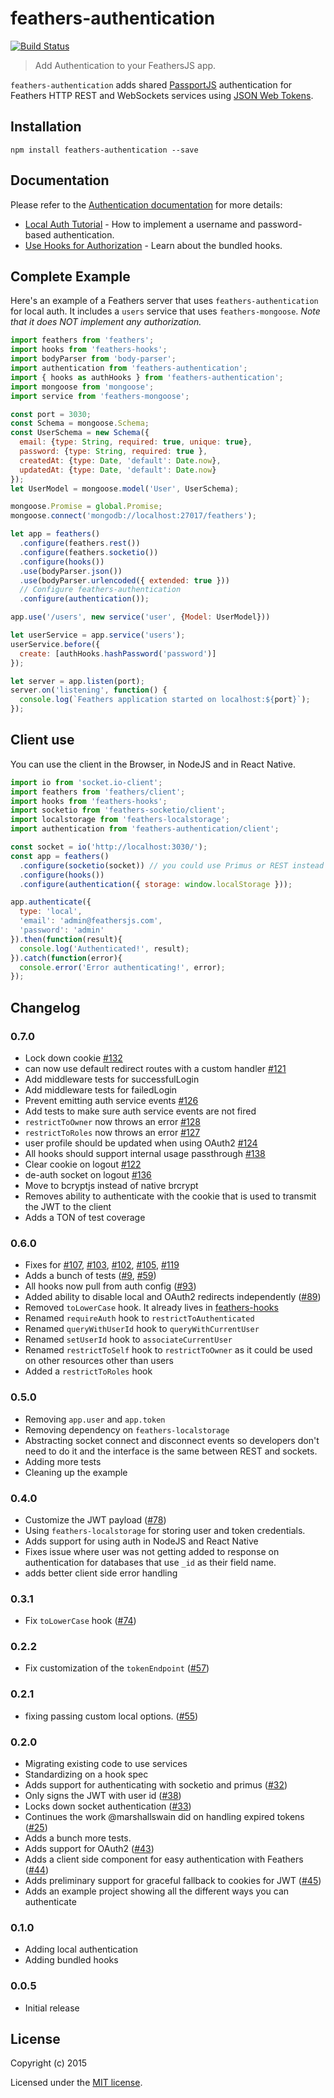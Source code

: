 # feathers-authentication

[![Build Status](https://travis-ci.org/feathersjs/feathers-authentication.png?branch=master)](https://travis-ci.org/feathersjs/feathers-authentication)

> Add Authentication to your FeathersJS app.

`feathers-authentication` adds shared [PassportJS](http://passportjs.org/) authentication for Feathers HTTP REST and WebSockets services using [JSON Web Tokens](http://jwt.io/).


## Installation

```
npm install feathers-authentication --save
```

## Documentation

Please refer to the [Authentication documentation](http://docs.feathersjs.com/authentication/readme.html) for more details:

- [Local Auth Tutorial](http://docs.feathersjs.com/authentication/local.html) - How to implement a username and password-based authentication.
- [Use Hooks for Authorization](http://docs.feathersjs.com/authorization/readme.html) - Learn about the bundled hooks.


## Complete Example

Here's an example of a Feathers server that uses `feathers-authentication` for local auth.  It includes a `users` service that uses `feathers-mongoose`.  *Note that it does NOT implement any authorization.*

```js
import feathers from 'feathers';
import hooks from 'feathers-hooks';
import bodyParser from 'body-parser';
import authentication from 'feathers-authentication';
import { hooks as authHooks } from 'feathers-authentication';
import mongoose from 'mongoose';
import service from 'feathers-mongoose';

const port = 3030;
const Schema = mongoose.Schema;
const UserSchema = new Schema({
  email: {type: String, required: true, unique: true},
  password: {type: String, required: true },
  createdAt: {type: Date, 'default': Date.now},
  updatedAt: {type: Date, 'default': Date.now}
});
let UserModel = mongoose.model('User', UserSchema);

mongoose.Promise = global.Promise;
mongoose.connect('mongodb://localhost:27017/feathers');

let app = feathers()
  .configure(feathers.rest())
  .configure(feathers.socketio())
  .configure(hooks())
  .use(bodyParser.json())
  .use(bodyParser.urlencoded({ extended: true }))
  // Configure feathers-authentication
  .configure(authentication());

app.use('/users', new service('user', {Model: UserModel}))

let userService = app.service('users');
userService.before({
  create: [authHooks.hashPassword('password')]
});

let server = app.listen(port);
server.on('listening', function() {
  console.log(`Feathers application started on localhost:${port}`);
});
```

## Client use

You can use the client in the Browser, in NodeJS and in React Native.

```js
import io from 'socket.io-client';
import feathers from 'feathers/client';
import hooks from 'feathers-hooks';
import socketio from 'feathers-socketio/client';
import localstorage from 'feathers-localstorage';
import authentication from 'feathers-authentication/client';

const socket = io('http://localhost:3030/');
const app = feathers()
  .configure(socketio(socket)) // you could use Primus or REST instead
  .configure(hooks())
  .configure(authentication({ storage: window.localStorage }));

app.authenticate({
  type: 'local',
  'email': 'admin@feathersjs.com',
  'password': 'admin'
}).then(function(result){
  console.log('Authenticated!', result);
}).catch(function(error){
  console.error('Error authenticating!', error);
});
```

## Changelog

### 0.7.0

- Lock down cookie [#132](https://github.com/feathersjs/feathers-authentication/issues/132)
- can now use default redirect routes with a custom handler [#121](https://github.com/feathersjs/feathers-authentication/issues/121)
- Add middleware tests for successfulLogin
- Add middleware tests for failedLogin
- Prevent emitting auth service events [#126](https://github.com/feathersjs/feathers-authentication/issues/126)
- Add tests to make sure auth service events are not fired
- `restrictToOwner` now throws an error [#128](https://github.com/feathersjs/feathers-authentication/issues/128)
- `restrictToRoles` now throws an error [#127](https://github.com/feathersjs/feathers-authentication/issues/127)
- user profile should be updated when using OAuth2 [#124](https://github.com/feathersjs/feathers-authentication/issues/124)
- All hooks should support internal usage passthrough [#138](https://github.com/feathersjs/feathers-authentication/issues/138)
- Clear cookie on logout [#122](https://github.com/feathersjs/feathers-authentication/issues/122)
- de-auth socket on logout [#136](https://github.com/feathersjs/feathers-authentication/issues/136)
- Move to bcryptjs instead of native brcrypt
- Removes ability to authenticate with the cookie that is used to transmit the JWT to the client
- Adds a TON of test coverage

### 0.6.0
- Fixes for [#107](https://github.com/feathersjs/feathers-authentication/issues/107), [#103](https://github.com/feathersjs/feathers-authentication/issues/103), [#102](https://github.com/feathersjs/feathers-authentication/issues/102), [#105](https://github.com/feathersjs/feathers-authentication/issues/105), [#119](https://github.com/feathersjs/feathers-authentication/issues/105) 
- Adds a bunch of tests ([#9](https://github.com/feathersjs/feathers-authentication/issues/9), [#59](https://github.com/feathersjs/feathers-authentication/issues/59))
- All hooks now pull from auth config ([#93](https://github.com/feathersjs/feathers-authentication/issues/93))
- Added ability to disable local and OAuth2 redirects independently ([#89](https://github.com/feathersjs/feathers-authentication/issues/89))
- Removed `toLowerCase` hook. It already lives in [feathers-hooks](https://github.com/feathersjs/feathers-hooks/blob/master/src/bundled.js#L3)
- Renamed `requireAuth` hook to `restrictToAuthenticated`
- Renamed `queryWithUserId` hook to `queryWithCurrentUser`
- Renamed `setUserId` hook to `associateCurrentUser`
- Renamed `restrictToSelf` hook to `restrictToOwner` as it could be used on other resources other than users
- Added a `restrictToRoles` hook

### 0.5.0

- Removing `app.user` and `app.token`
- Removing dependency on `feathers-localstorage`
- Abstracting socket connect and disconnect events so developers don't need to do it and the interface is the same between REST and sockets.
- Adding more tests
- Cleaning up the example

### 0.4.0

- Customize the JWT payload ([#78](https://github.com/feathersjs/feathers-authentication/issues/78))
- Using `feathers-localstorage` for storing user and token credentials.
- Adds support for using auth in NodeJS and React Native
- Fixes issue where user was not getting added to response on authentication for databases that use `_id` as their field name.
- adds better client side error handling

### 0.3.1

- Fix `toLowerCase` hook ([#74](https://github.com/feathersjs/feathers-authentication/issues/74))

### 0.2.2

- Fix customization of the `tokenEndpoint` ([#57](https://github.com/feathersjs/feathers-authentication/issues/57))

### 0.2.1

- fixing passing custom local options. ([#55](https://github.com/feathersjs/feathers-authentication/issues/55))


### 0.2.0

- Migrating existing code to use services
- Standardizing on a hook spec
- Adds support for authenticating with socketio and primus ([#32](https://github.com/feathersjs/feathers-authentication/issues/32))
- Only signs the JWT with user id ([#38](https://github.com/feathersjs/feathers-authentication/issues/38))
- Locks down socket authentication ([#33](https://github.com/feathersjs/feathers-authentication/issues/33))
- Continues the work @marshallswain did on handling expired tokens ([#25](https://github.com/feathersjs/feathers-authentication/issues/25))
- Adds a bunch more tests.
- Adds support for OAuth2 ([#43](https://github.com/feathersjs/feathers-authentication/issues/43))
- Adds a client side component for easy authentication with Feathers ([#44](https://github.com/feathersjs/feathers-authentication/issues/44))
- Adds preliminary support for graceful fallback to cookies for JWT ([#45](https://github.com/feathersjs/feathers-authentication/issues/45))
- Adds an example project showing all the different ways you can authenticate

### 0.1.0

- Adding local authentication
- Adding bundled hooks

### 0.0.5

- Initial release

## License

Copyright (c) 2015

Licensed under the [MIT license](LICENSE).
